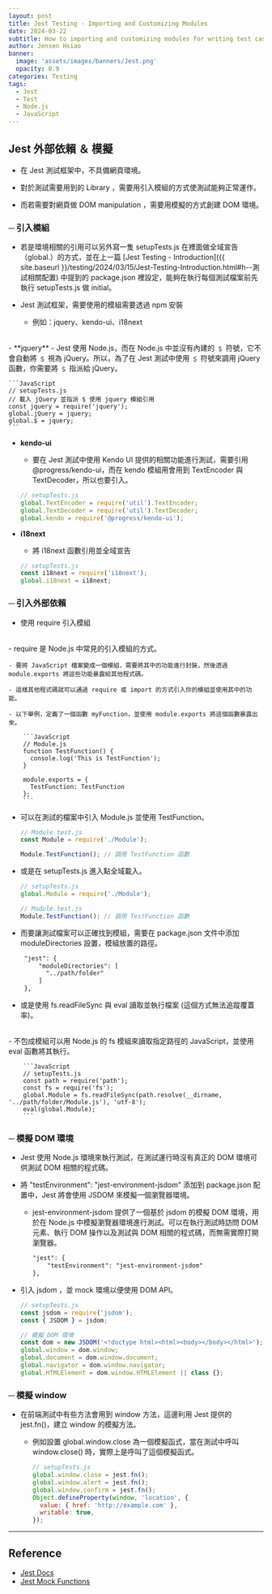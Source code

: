 ```yaml
---
layout: post
title: Jest Testing - Importing and Customizing Modules
date: 2024-03-22
subtitle: How to importing and customizing modules for writing test case of unit testing.
author: Jensen Hsiao
banner:
  image: 'assets/images/banners/Jest.png'
  opacity: 0.9
categories: Testing
tags:
  - Jest
  - Test
  - Node.js
  - JavaScript
--- 
```

## Jest 外部依賴 ＆ 模擬

- 在 Jest 測試框架中，不具備網頁環境。  

- 對於測試需要用到的 Library ，需要用引入模組的方式使測試能夠正常運作。  

- 而若需要對網頁做 DOM manipulation ，需要用模擬的方式創建 DOM 環境。  

### ─ 引入模組  

-  若是環境相關的引用可以另外寫一隻 setupTests.js 在裡面做全域宣告（global.）的方式，並在上一篇 [Jest Testing - Introduction]({{ site.baseurl }}/testing/2024/03/15/Jest-Testing-Introduction.html#h--測試相關配置) 中提到的 package.json 裡設定，能夠在執行每個測試檔案前先執行 setupTests.js 做 initial。  

- Jest 測試框架，需要使用的模組需要透過 npm 安裝  
    - 例如：jquery、kendo-ui、i18next  
<br>
- **jquery**  
    - Jest 使用 Node.js，而在 Node.js 中並沒有內建的 ﹩ 符號，它不會自動將 ﹩ 視為 jQuery。所以，為了在 Jest 測試中使用 ﹩ 符號來調用 jQuery 函數，你需要將 ﹩ 指派給 jQuery。  
    
    ```JavaScript
    // setupTests.js
    // 載入 jQuery 並指派 $ 使用 jquery 模組引用
    const jquery = require('jquery');
    global.jQuery = jquery;
    global.$ = jquery;
    ```

- **kendo-ui**  
    - 要在 Jest 測試中使用 Kendo UI 提供的相關功能進行測試，需要引用 @progress/kendo-ui，而在 kendo 模組用會用到 TextEncoder 與 TextDecoder，所以也要引入。  
    
    ```JavaScript
    // setupTests.js
    global.TextEncoder = require('util').TextEncoder;
    global.TextDecoder = require('util').TextDecoder;
    global.kendo = require('@progress/kendo-ui');
    ```

- **i18next**  
    - 將 i18next 函數引用並全域宣告  
    
    ```JavaScript
    // setupTests.js
    const i18next = require('i18next');
    global.i18next = i18next;
    ```
    

### ─ 引入外部依賴  

- 使用 require 引入模組  
<br>
    - require 是 Node.js 中常見的引入模組的方式。  

    - 要將 JavaScript 檔案變成一個模組，需要將其中的功能進行封裝，然後透過 module.exports 將這些功能暴露給其他程式碼。
    
    - 這樣其他程式碼就可以通過 require 或 import 的方式引入你的模組並使用其中的功能。
    
    - 以下舉例，定義了一個函數 myFunction，並使用 module.exports 將這個函數暴露出來。
    
        ```JavaScript
        // Module.js
        function TestFunction() {
          console.log('This is TestFunction');
        }

        module.exports = {
          TestFunction: TestFunction
        };
        ```

   - 可以在測試的檔案中引入 Module.js 並使用 TestFunction。  
   
        ```JavaScript
        // Module.test.js
        const Module = require('./Module');

        Module.TestFunction(); // 調用 TestFunction 函數
        ```

   - 或是在 setupTests.js 進入點全域載入。  
   
        ```JavaScript
        // setupTests.js
        global.Module = require('./Module');

        // Module.test.js
        Module.TestFunction(); // 調用 TestFunction 函數
        ```

   - 而要讓測試檔案可以正確找到模組，需要在 package.json 文件中添加 moduleDirectories 設置，模組放置的路徑。  
   
       ```XML
        "jest": {
            "moduleDirectories": [
              "../path/folder"
            ]
        },
       ```

- 或是使用 fs.readFileSync 與 eval 讀取並執行檔案 (這個方式無法追蹤覆蓋率)。  
<br>
    - 不包成模組可以用 Node.js 的 fs 模組來讀取指定路徑的 JavaScript，並使用 eval 函數將其執行。  
    
        ```JavaScript
        // setupTests.js
        const path = require('path');
        const fs = require('fs');
        global.Module = fs.readFileSync(path.resolve(__dirname, '../path/folder/Module.js'), 'utf-8');
        eval(global.Module);
        ```
   
    
### ─ 模擬 DOM 環境  

- Jest 使用 Node.js 環境來執行測試，在測試運行時沒有真正的 DOM 環境可供測試 DOM 相關的程式碼。  

- 將 "testEnvironment": "jest-environment-jsdom" 添加到 package.json 配置中，Jest 將會使用 JSDOM 來模擬一個瀏覽器環境。  

    - jest-environment-jsdom 提供了一個基於 jsdom 的模擬 DOM 環境，用於在 Node.js 中模擬瀏覽器環境進行測試。可以在執行測試時訪問 DOM 元素、執行 DOM 操作以及測試與 DOM 相關的程式碼，而無需實際打開瀏覽器。  

        ```XML
        "jest": {
            "testEnvironment": "jest-environment-jsdom"
        },
        ```

- 引入 jsdom ，並 mock 環境以便使用 DOM API。  

    ```JavaScript
    // setupTests.js
    const jsdom = require('jsdom');
    const { JSDOM } = jsdom;

    // 模擬 DOM 環境
    const dom = new JSDOM('<!doctype html><html><body></body></html>');
    global.window = dom.window;
    global.document = dom.window.document;
    global.navigator = dom.window.navigator;
    global.HTMLElement = dom.window.HTMLElement || class {};
    ```


### ─ 模擬 window  

- 在前端測試中有些方法會用到 window 方法，這邊利用 Jest 提供的 jest.fn()，建立 window 的模擬方法。  
    
    - 例如設置 global.window.close 為一個模擬函式，當在測試中呼叫 window.close() 時，實際上是呼叫了這個模擬函式。  
    
        ```JavaScript
        // setupTests.js
        global.window.close = jest.fn();
        global.window.alert = jest.fn();
        global.window.confirm = jest.fn();
        Object.defineProperty(window, 'location', {
          value: { href: 'http://example.com' },
          writable: true,
        });
        ```

---

## Reference  
- [Jest Docs](https://jestjs.io/docs/getting-started)  
- [Jest Mock Functions](https://jestjs.io/docs/mock-functions)  
